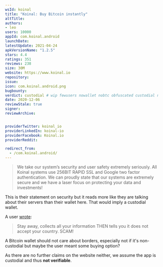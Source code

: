 ```yaml
---
wsId: koinal
title: "Koinal: Buy Bitcoin instantly"
altTitle: 
authors:
- leo
users: 10000
appId: com.koinal.android
launchDate: 
latestUpdate: 2021-04-24
apkVersionName: "1.2.5"
stars: 4.4
ratings: 351
reviews: 238
size: 30M
website: https://www.koinal.io
repository: 
issue: 
icon: com.koinal.android.png
bugbounty: 
verdict: custodial # wip fewusers nowallet nobtc obfuscated custodial nosource nonverifiable reproducible bounty defunct
date: 2020-12-06
reviewStale: true
signer: 
reviewArchive:


providerTwitter: koinal_io
providerLinkedIn: koinal-io
providerFacebook: Koinal.io
providerReddit: 

redirect_from:
  - /com.koinal.android/
---
```



> We take our system’s security and user safety extremely seriously. All Koinal systems use 256BIT RAPID SSL and Google two factor authentication. We can proudly state that our systems are extremely secure and we have a laser focus on protecting your data and investments!

This is their statement on security but it reads more like they are talking
about their servers than their wallet here. That would imply a custodial wallet.

A user [wrote](https://play.google.com/store/apps/details?id=com.koinal.android&reviewId=gp%3AAOqpTOF00ZzwGqBPZshWKuaWeQMjIIth50RPb72hiGVl58xWNUb4S0P0NwwZIl0avKF00U_wua5iL26G0B2CYQ):

> Stay away, collects all your information THEN tells you it does not accept
  your country. SCAM!

A Bitcoin wallet should not care about borders, especially not if it's
non-custodial but maybe the user meant some buying option?

As there are no further claims on the website neither, we assume the app is
custodial and thus **not verifiable**.
